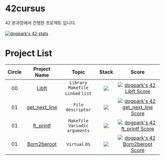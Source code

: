 # 42cursus

42 본과정에서 진행한 프로젝트 입니다.
<br><br>
[![dogpark's 42 stats](https://badge42.vercel.app/api/v2/clam4rmh700350fjk8ctdih83/stats?cursusId=21&coalitionId=86)](https://github.com/JaeSeoKim/badge42)

# Project List

| Circle |                             Project Name                              |                Topic                 |                                            Stack                                             |                                                                      Score                                                                       |
| :----: | :-------------------------------------------------------------------: | :----------------------------------: | :------------------------------------------------------------------------------------------: | :----------------------------------------------------------------------------------------------------------------------------------------------: |
|   00   | [Libft](https://github.com/moeyg/42cursus/tree/main/Circle%200/Libft) | `Library` `Makefile` `Linked` `list` | <img src="https://img.shields.io/badge/c-A8B9CC?style=for-the-badge&logo=c&logoColor=white"> | [![dogpark's 42 Libft Score](https://badge42.vercel.app/api/v2/clam4rmh700350fjk8ctdih83/project/2927858)](https://github.com/JaeSeoKim/badge42) |
|   01   | [get_next_line](https://github.com/moeyg/42cursus/tree/main/Circle%201/get_next_line) | `File descriptor` | <img src="https://img.shields.io/badge/c-A8B9CC?style=for-the-badge&logo=c&logoColor=white"> | [![dogpark's 42 get_next_line Score](https://badge42.vercel.app/api/v2/clam4rmh700350fjk8ctdih83/project/3030835)](https://github.com/JaeSeoKim/badge42) |
|   01   | [ft_printf](https://github.com/moeyg/42cursus/tree/main/Circle%201/ft_printf) | `Makefile` `Variadic arguments` | <img src="https://img.shields.io/badge/c-A8B9CC?style=for-the-badge&logo=c&logoColor=white"> | [![dogpark's 42 ft_printf Score](https://badge42.vercel.app/api/v2/clam4rmh700350fjk8ctdih83/project/3048891)](https://github.com/JaeSeoKim/badge42) |
|   01   | [Born2beroot](https://github.com/moeyg/42cursus/tree/main/Circle%201/Born2beroot) | `Virtual` `OS` | <img src="https://img.shields.io/badge/VirtualBox-183A61?style=for-the-badge&logo=VirtualBox&logoColor=white"/> | [![dogpark's 42 Born2beroot Score](https://badge42.vercel.app/api/v2/clam4rmh700350fjk8ctdih83/project/3059221)](https://github.com/JaeSeoKim/badge42) |
